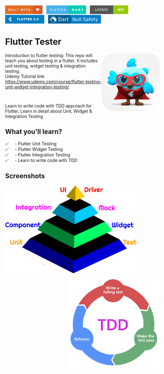 <img src="screenshots/badges/built-with-love.svg" height="28px"/>&nbsp;&nbsp;
<img src="screenshots/badges/flutter-dart.svg" height="28px" />&nbsp;&nbsp;
<a href="https://choosealicense.com/licenses/mit/" target="_blank"><img src="screenshots/badges/license-MIT.svg" height="28px" /></a>&nbsp;&nbsp;
<img src="screenshots/badges/Flutter-3.svg" height="28px" />&nbsp;&nbsp;
<img src="screenshots/badges/dart-null_safety-blue.svg" height="28px"/>

# Flutter Tester

<img align="right" src="screenshots/store_icons/playstore.png" height="190"></img>

Introduction to flutter testing: This repo will teach you about testing in a flutter. It includes unit testing, widget testing & integration testing.<br>
Udemy Tutorial link: https://www.udemy.com/course/flutter-testing-unit-widget-integration-testing/

<br>

Learn to write code with TDD approach for Flutter, Learn in detail about Unit, Widget & Integration Testing

## What you'll learn?

✅ &nbsp;&nbsp;&nbsp;&nbsp;- Flutter Unit Testing <br>
✅ &nbsp;&nbsp;&nbsp;&nbsp;- Flutter Widget Testing <br>
✅ &nbsp;&nbsp;&nbsp;&nbsp;- Flutter Integration Testing <br>
✅ &nbsp;&nbsp;&nbsp;&nbsp;- Learn to write code with TDD <br>

## Screenshots

<img align="left" src="screenshots/images/text_pyramid.png" height="300"></img>
<img align="right" src="screenshots/images/tdd.png" height="300"></img>
